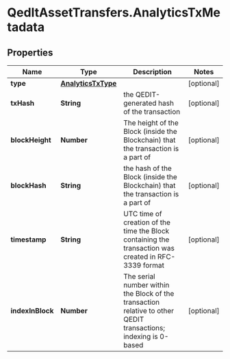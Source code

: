 # QedItAssetTransfers.AnalyticsTxMetadata

## Properties
Name | Type | Description | Notes
------------ | ------------- | ------------- | -------------
**type** | [**AnalyticsTxType**](AnalyticsTxType.md) |  | [optional] 
**txHash** | **String** | the QEDIT-generated hash of the transaction | [optional] 
**blockHeight** | **Number** | The height of the Block (inside the Blockchain) that the transaction is a part of | [optional] 
**blockHash** | **String** | the hash of the Block (inside the Blockchain) that the transaction is a part of | [optional] 
**timestamp** | **String** | UTC time of creation of the time the Block containing the transaction was created in RFC-3339 format | [optional] 
**indexInBlock** | **Number** | The serial number within the Block of the transaction relative to other QEDIT transactions; indexing is 0-based | [optional] 


